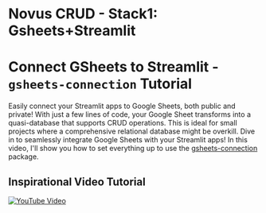 # Novus CRUD - Stack1: Gsheets+Streamlit
# Connect GSheets to Streamlit - `gsheets-connection` Tutorial
Easily connect your Streamlit apps to Google Sheets, both public and private! With just a few lines of code, your Google Sheet transforms into a quasi-database that supports CRUD operations. This is ideal for small projects where a comprehensive relational database might be overkill. Dive in to seamlessly integrate Google Sheets with your Streamlit apps! In this video, I'll show you how to set everything up to use the [gsheets-connection](https://github.com/streamlit/gsheets-connection) package.

## Inspirational Video Tutorial
[![YouTube Video](https://img.youtube.com/vi/HwxrXnYVIlU/0.jpg)](https://youtu.be/HwxrXnYVIlU)

